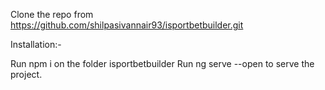 Clone the repo from https://github.com/shilpasivannair93/isportbetbuilder.git

Installation:-

Run npm i on the folder isportbetbuilder
Run ng serve --open to serve the project.


